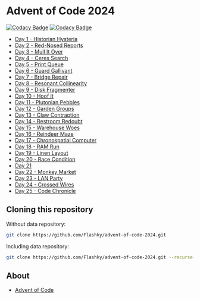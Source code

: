 # Advent of Code 2024

[![Codacy Badge](https://app.codacy.com/project/badge/Grade/53feeeed34ca424c956ae7adc419fd63)](https://app.codacy.com/gh/Flashky/advent-of-code-2024/dashboard?utm_source=gh&utm_medium=referral&utm_content=&utm_campaign=Badge_grade)
[![Codacy Badge](https://app.codacy.com/project/badge/Coverage/53feeeed34ca424c956ae7adc419fd63)](https://app.codacy.com/gh/Flashky/advent-of-code-2024/dashboard?utm_source=gh&utm_medium=referral&utm_content=&utm_campaign=Badge_coverage)

- [Day 1 - Historian Hysteria](https://github.com/Flashky/advent-of-code-2024/tree/master/src/main/java/com/adventofcode/flashk/day01)
- [Day 2 - Red-Nosed Reports](https://github.com/Flashky/advent-of-code-2024/tree/master/src/main/java/com/adventofcode/flashk/day02)
- [Day 3 - Mull It Over](https://github.com/Flashky/advent-of-code-2024/tree/master/src/main/java/com/adventofcode/flashk/day03)
- [Day 4 - Ceres Search](https://github.com/Flashky/advent-of-code-2024/tree/master/src/main/java/com/adventofcode/flashk/day04)
- [Day 5 - Print Queue](https://github.com/Flashky/advent-of-code-2024/tree/master/src/main/java/com/adventofcode/flashk/day05)
- [Day 6 - Guard Gallivant](https://github.com/Flashky/advent-of-code-2024/tree/master/src/main/java/com/adventofcode/flashk/day06)
- [Day 7 - Bridge Repair](https://github.com/Flashky/advent-of-code-2024/tree/master/src/main/java/com/adventofcode/flashk/day07)
- [Day 8 - Resonant Collinearity](https://github.com/Flashky/advent-of-code-2024/tree/master/src/main/java/com/adventofcode/flashk/day08)
- [Day 9 - Disk Fragmenter](https://github.com/Flashky/advent-of-code-2024/tree/master/src/main/java/com/adventofcode/flashk/day09)
- [Day 10 - Hoof It](https://github.com/Flashky/advent-of-code-2024/tree/master/src/main/java/com/adventofcode/flashk/day10)
- [Day 11 - Plutonian Pebbles](https://github.com/Flashky/advent-of-code-2024/tree/master/src/main/java/com/adventofcode/flashk/day11)
- [Day 12 - Garden Groups](https://github.com/Flashky/advent-of-code-2024/tree/master/src/main/java/com/adventofcode/flashk/day12)
- [Day 13 - Claw Contraption](https://github.com/Flashky/advent-of-code-2024/tree/master/src/main/java/com/adventofcode/flashk/day13)
- [Day 14 - Restroom Redoubt](https://github.com/Flashky/advent-of-code-2024/tree/master/src/main/java/com/adventofcode/flashk/day14)
- [Day 15 - Warehouse Woes](https://github.com/Flashky/advent-of-code-2024/tree/master/src/main/java/com/adventofcode/flashk/day15)
- [Day 16 - Reindeer Maze](https://github.com/Flashky/advent-of-code-2024/tree/master/src/main/java/com/adventofcode/flashk/day16)
- [Day 17 - Chronospatial Computer](https://github.com/Flashky/advent-of-code-2024/tree/master/src/main/java/com/adventofcode/flashk/day17)
- [Day 18 - RAM Run](https://github.com/Flashky/advent-of-code-2024/tree/master/src/main/java/com/adventofcode/flashk/day18)
- [Day 19 - Linen Layout](https://github.com/Flashky/advent-of-code-2024/tree/master/src/main/java/com/adventofcode/flashk/day19)
- [Day 20 - Race Condition](https://github.com/Flashky/advent-of-code-2024/tree/master/src/main/java/com/adventofcode/flashk/day20)
- [Day 21](https://github.com/Flashky/advent-of-code-2024/tree/master/src/main/java/com/adventofcode/flashk/day21)
- [Day 22 - Monkey Market](https://github.com/Flashky/advent-of-code-2024/tree/master/src/main/java/com/adventofcode/flashk/day22)
- [Day 23 - LAN Party](https://github.com/Flashky/advent-of-code-2024/tree/master/src/main/java/com/adventofcode/flashk/day23)
- [Day 24 - Crossed Wires](https://github.com/Flashky/advent-of-code-2024/tree/master/src/main/java/com/adventofcode/flashk/day24)
- [Day 25 - Code Chronicle](https://github.com/Flashky/advent-of-code-2024/tree/master/src/main/java/com/adventofcode/flashk/day25)

## Cloning this repository

Without data repository:

```bash
git clone https://github.com/Flashky/advent-of-code-2024.git
```

Including data repository:

```bash
git clone https://github.com/Flashky/advent-of-code-2024.git --recurse-submodules
```

## About

- [Advent of Code](https://adventofcode.com/2024/about)
